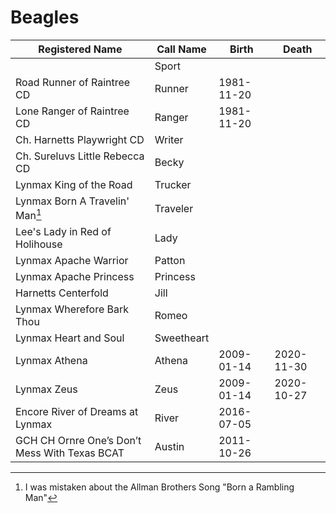 # Beagles 

| Registered Name | Call Name | Birth | Death |
|-----------------|-----------|-------|-------|
|| Sport ||
| Road Runner of Raintree CD | Runner | 1981-11-20 |
| Lone Ranger of Raintree CD | Ranger | 1981-11-20 |
| Ch. Harnetts Playwright CD | Writer ||
| Ch. Sureluvs Little Rebecca CD | Becky ||
| Lynmax King of the Road | Trucker ||
| Lynmax Born A Travelin' Man[^1] | Traveler ||
| Lee's Lady in Red of Holihouse | Lady ||
| Lynmax Apache Warrior | Patton ||
| Lynmax Apache Princess | Princess ||
| Harnetts Centerfold | Jill ||
| Lynmax Wherefore Bark Thou | Romeo ||
| Lynmax Heart and Soul | Sweetheart | |
| Lynmax Athena | Athena | 2009-01-14 | 2020-11-30 |
| Lynmax Zeus | Zeus | 2009-01-14 | 2020-10-27 |
| Encore River of Dreams at Lynmax | River | 2016-07-05 ||
| GCH CH Ornre One’s Don’t Mess With Texas BCAT | Austin | 2011-10-26 ||

[^1]: I was mistaken about the Allman Brothers Song "Born a Rambling Man"
